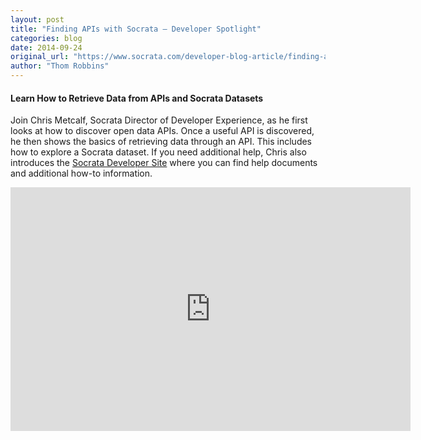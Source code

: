 ```yaml
---
layout: post
title: "Finding APIs with Socrata – Developer Spotlight"
categories: blog
date: 2014-09-24
original_url: "https://www.socrata.com/developer-blog-article/finding-apis-socrata-developer-spotlight/"
author: "Thom Robbins"
---
```


<h4>Learn How to Retrieve Data from APIs and Socrata Datasets</h4>
<p>Join Chris Metcalf, Socrata Director of Developer Experience, as he first looks at how to discover open data APIs. Once a useful API is discovered, he then shows the basics of retrieving data through an API. This includes how to explore a Socrata dataset. If you need additional help, Chris also introduces the <a href="http://dev.socrata.com/" target="_blank">Socrata Developer Site</a> where you can find help documents and additional how-to information.</p>
<p><iframe id="ytplayer" type="text/html" width="640" height="390" src="https://www.youtube.com/embed/Vd6bwz3ivVA?autoplay=0" frameborder="0">You must enable iFrames</iframe></p>
